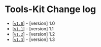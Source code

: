 # Tools-Kit Change log

* [[`v1.0`](https://github.com/BlackB1RD-Development/tools-kit/tree/v1.0)] - [version] 1.0
* [[`v1.1`](https://github.com/BlackB1RD-Development/tools-kit/tree/v1.1)] - [version] 1.1
* [[`v1.2`](https://github.com/BlackB1RD-Development/tools-kit/tree/v1.2)] - [version] 1.2
* [[`v1.3`](https://github.com/BlackB1RD-Development/tools-kit/tree/v1.3)] - [version] 1.3
